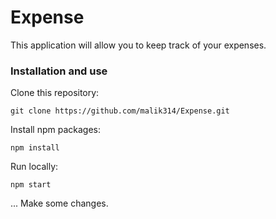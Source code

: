 # Expense
This application will allow you to keep track of your expenses.
### Installation and use

Clone this repository:

```
git clone https://github.com/malik314/Expense.git
```

Install npm packages:

```
npm install
```

Run locally:

```
npm start
```

... Make some changes.
